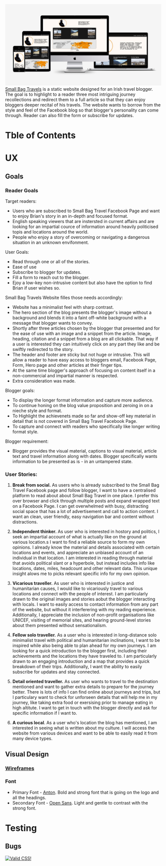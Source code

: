 ![Image Description](./assets/images/website_presentation.jpg)
[Small Bag Travels](https://oarina.github.io/small-bag-travel/) is a static website designed for an Irish travel blogger. The goal is to highlight to a reader three most intriguing journey recollections and redirect them to a full article so that they can enjoy bloggers deeper recital of his travels. The website wants to borrow from the style and feel of the Facebook blog so that blogger's personality can come through.  Reader can also fill the form or subscribe for updates.  
# Tble of Contents

# UX
## Goals
### Reader Goals

Target readers:
* Users who are subscribed to Small Bag Travel Facebook Page and want to enjoy Brian's story in an in-depth and focused format.
* English speaking viewers that are instersted in current affairs and are looking for an impartial cource of information around heavily politicised topis and locations around the world.
* People who enjoy a story of overcoming or navigating a dangerous situation in an unknown envifonment.

User Goals:

* Read through one or all of the stories.
* Ease of use
* Subscribe to blogger for updates.
* Fill a form to reach out to the blogger.
* Ejoy a low-key non-intrusive content but also have the option to find Brian if user wishes so.


Small Bag Travels Website filles those needs accordingly:

 *  Website has a minimalist feel with sharp contrast.
 *  The hero section of the blog presents the blogger's image without a background and blends it into a faint off-white background with a message that blogger wants to convey.
 * Shortly after three articles chosen by the blogger that presented and for the ease of use with an image and a snippet from the article. Image, heading, citation and a snippet from a blog are all clickable. That way if a user is interested they can intuitively click on any part they like and be swiftly redirected to the story.
 * The header and footer are sticky but not huge or intrusive. This will allow a reader to have easy access to bloggers email, Facebook Page, Form, Hero page and other articles at their finger tips.
 * At the same time blogger's approach of focusing on content itself in a non-commercial and impartial manner is respected.
 * Extra consideration was made.


 Blogger goals:
 * To display the longer format information and capture more audience.
 * To continue honing on the blog value proposition and zeroing in on a nieche style and format. 
 * To Highlight the achievenets made so far and show-off key material in detail that is not covered in Small Bag Travel Facebook Page.
 * To capture and connect with readers who specifically like longer writing format style. 

 Blogger requirement:
 * Blogger provides the visual material, captions to visual material, article text and travel information along with dates. Blogger specifically wants information to be presented as is - in an untampered state.

### User Stories:

1. **Break from social.** As users who is already subscribed to the Small Bag Travel Facebook page and follow blogger, I want to have a centralised platform to read about about Small Bag Travel in one place.  I prefer this over browser and click through multiple posts and expand wrapped text on a Facebook Page. I can get overwhelmed with busy, distracting social space that has a lot of advertisement and call to action content. I want an clean, user friendly, easy navigation bar and content without distractions.

0. **Independent thinker.** As user who is interested in hostory and politics, I seek an impartial account of what is actually like on the ground at various location.s I want to find a reliable source to form my own opinions. I already know the material and details associated with certain locations and events, and appreciate an unbiased account of an individual in that location. I am interested in reading through material that avoids political slant or a hyperbole, but instead includes info like locations, dates, miles, headcount and other relevant data. This unique insight alows me to picks relevant specific info for my own opinion. 

0. **Vicarious traveller.** As user who is interested in justice and humanitarian causes, I would like to vicariously travel to various locations and connect with the people of interest. I am particularly drawn to the original images and stories aobut the blogger interacting with locals. I want to easily access to contact information from any part of the website, but without it interferering with my reading experience. Additionally, I appreciate the inclusion of non-profit organisations like UNICEF, visiting of memorial sites, and hearing ground-level stories about them presented without sensationalism. 

0. **Fellow solo traveller.** As a user who is interested in long-distance solo minimalist travel with political and humanitarian inclinations, I want to be inspired while also being able to plan ahead for my own journeys. I am looking for a quick introduction to the blogger first, including their achievements and the locations they have traveled to. I am particularly drawn to an engaging introduction and a map that provides a quick breakdown of their trips. Additionally, I want the ability to easily subscribe for updates and stay connected.

0. **Detail oriented traveller.** As user who wants to travel to the destination mentioned and want to gather extra details to prepare for the journey better. There is lots of info I can find online about journeys and trips, but I particulary want to check for unforseen details that will help me in my journey, like taking extra food or exersising prior to manage eating in high altitute. I want to get in touch with the blogger directly and ask for specific information if I want to. 

0. **A curious local**. As a user who's location the blog has mentioned, I am interested in seeing what is written about my culture. I will access the website from various devices and want to be able to easily read it from many device types. 

## Visual Design

### [Wireframes](https://drive.google.com/drive/folders/1iBsT9Lnh8ctsGGqr66pS5sxqGruHK3Ja?usp=sharing)

### Font

* Primary Font - [Anton](https://fonts.google.com/specimen/Anton). Bold and strong font that is going on the logo and all the headings. 
* Secondary Font - [Open Sans](https://fonts.google.com/specimen/Open+Sans). Light and gentle to contrast with the strong font. 




# Testing 

## Bugs
<!--Granted logo from CSS validator-->
<p>
    <a href="https://jigsaw.w3.org/css-validator/check/referer">
        <img style="border:0;width:88px;height:31px"
            src="https://jigsaw.w3.org/css-validator/images/vcss"
            alt="Valid CSS!" />
    </a>
</p>


